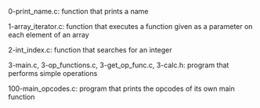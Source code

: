 0-print_name.c: function that prints a name

1-array_iterator.c: function that executes a function given as a parameter on each element of an array

2-int_index.c: function that searches for an integer

3-main.c, 3-op_functions.c, 3-get_op_func.c, 3-calc.h: program that performs simple operations

100-main_opcodes.c: program that prints the opcodes of its own main function
